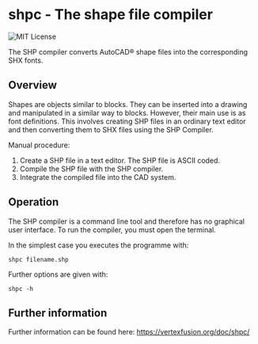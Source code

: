 # shpc - The shape file compiler

![MIT License](https://img.shields.io/github/license/dotnet/aspnetcore?color=%230b0&style=flat-square)

The SHP compiler converts AutoCAD® shape files into the corresponding SHX fonts.

## Overview

Shapes are objects similar to blocks. They can be inserted into a drawing and manipulated in a similar way to blocks. 
However, their main use is as font definitions. This involves creating SHP files in an ordinary text editor and then 
converting them to SHX files using the SHP Compiler.

Manual procedure:
1. Create a SHP file in a text editor. The SHP file is ASCII coded.
2. Compile the SHP file with the SHP compiler.
3. Integrate the compiled file into the CAD system.

## Operation

The SHP compiler is a command line tool and therefore has no graphical user interface. To run the compiler, you must open the terminal.

In the simplest case you executes the programme with:
~~~
shpc filename.shp
~~~

Further options are given with:
~~~
shpc -h
~~~

## Further information
Further information can be found here: https://vertexfusion.org/doc/shpc/
